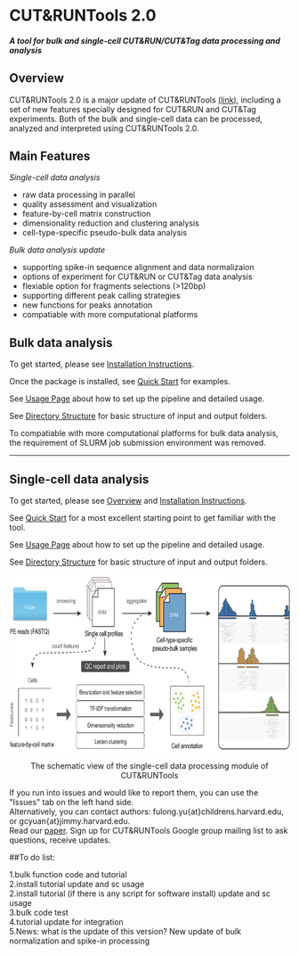 # CUT&RUNTools 2.0

#### *A tool for bulk and single-cell CUT&RUN/CUT&Tag data processing and analysis*

## Overview

CUT&RUNTools 2.0 is a major update of CUT&RUNTools [(link)](https://bitbucket.org/qzhudfci/cutruntools/), including a set of new features specially designed for CUT&RUN and CUT&Tag experiments. Both of the bulk and single-cell data can be processed, analyzed and interpreted using CUT&RUNTools 2.0.

## Main Features

*Single-cell data analysis*

- raw data processing in parallel
- quality assessment and visualization
- feature-by-cell matrix construction  
- dimensionality reduction and clustering analysis  
- cell-type-specific pseudo-bulk data analysis  
 

*Bulk data analysis update* 

- supporting spike-in sequence alignment and data normalizaion
- options of experiment for CUT&RUN or CUT&Tag data analysis  
- flexiable option for fragments selections (>120bp) 
- supporting different peak calling strategies 
- new functions for peaks annotation 
- compatiable with more computational platforms  



## Bulk data analysis

To get started, please see [Installation Instructions](docs/bulk-INSTALL.md). 

Once the package is installed, see [Quick Start](docs/bulk-QUICK.md) for examples.

See [Usage Page](docs/bulk-USAGE.md) about how to set up the pipeline and detailed usage. 

See [Directory Structure](docs/bulk-DIRECTORY.md) for basic structure of input and output folders.  

To compatiable with more computational platforms for bulk data analysis, the requirement of SLURM job submission environment was removed. 

--------


## Single-cell data analysis

To get started, please see [Overview](docs/sc-OVERVIEW.md) and [Installation Instructions](docs/sc-INSTALL.md).  

See [Quick Start](docs/sc-QUICK.md) for a most excellent starting point to get familiar with the tool.  

See [Usage Page](docs/sc-USAGE.md) about how to set up the pipeline and detailed usage.  

See [Directory Structure](docs/sc-DIRECTORY.md) for basic structure of input and output folders.

<div align=center> <img src="images/scCRtools.png" width="680" height="318"> </div> 

<p align="center">The schematic view of the single-cell data processing module of CUT&RUNTools</p>  


If you run into issues and would like to report them, you can use the "Issues" tab on the left hand side.  
Alternatively, you can contact authors: fulong.yu{at}childrens.harvard.edu, or gcyuan{at}jimmy.harvard.edu.  
Read our [paper](). Sign up for CUT&RUNTools Google group mailing list to ask questions, receive updates.


##To do list:



1.bulk function code and tutorial  
2.install tutorial update and sc usage  
2.install tutorial (if there is any script for software install) update and sc usage  
3.bulk code test  
4.tutorial update for integration  
5.News: what is the update of this version? New update of bulk normalization and spike-in processing

